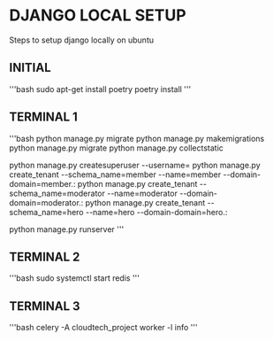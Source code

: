 # DJANGO LOCAL SETUP
Steps to setup django locally on ubuntu

## INITIAL
'''bash
sudo apt-get install poetry
poetry install
'''

## TERMINAL 1
'''bash
python manage.py migrate
python manage.py makemigrations
python manage.py migrate
python manage.py collectstatic

python manage.py createsuperuser --username=<YOUR USERNAME>
python manage.py create_tenant --schema_name=member --name=member --domain-domain=member.<YOUR DOMAIN>:<PORT>
python manage.py create_tenant --schema_name=moderator --name=moderator --domain-domain=moderator.<YOUR DOMAIN>:<PORT>
python manage.py create_tenant --schema_name=hero --name=hero --domain-domain=hero.<YOUR DOMAIN>:<PORT>

python manage.py runserver
'''

## TERMINAL 2
'''bash
sudo systemctl start redis
'''


## TERMINAL 3
'''bash
celery -A cloudtech_project worker -l info
'''